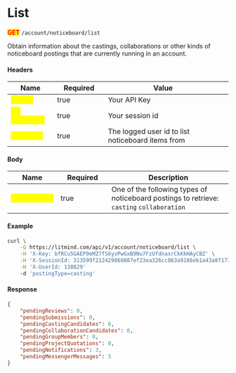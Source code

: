 # List

<mark style="color:red;">**GET**</mark> `/account/noticeboard/list`

Obtain information about the castings, collaborations or other kinds of noticeboard postings that are currently running in an account.

#### Headers

<table><thead><tr><th>Name</th><th width="100" data-type="checkbox">Required</th><th>Value</th><th data-hidden></th></tr></thead><tbody><tr><td><mark style="color:yellow;"><strong>X-Key</strong></mark></td><td>true</td><td>Your API Key</td><td></td></tr><tr><td><mark style="color:yellow;"><strong>X-SessionId</strong></mark></td><td>true</td><td>Your session id</td><td></td></tr><tr><td><mark style="color:yellow;"><strong>X-UserId</strong></mark></td><td>true</td><td>The logged user id to list noticeboard items from</td><td></td></tr></tbody></table>

#### Body

<table><thead><tr><th>Name</th><th width="100" data-type="checkbox">Required</th><th>Description</th></tr></thead><tbody><tr><td><mark style="color:yellow;"><strong>postingType</strong></mark></td><td>true</td><td>One of the following types of noticeboard postings to retrieve: <code>casting</code> <code>collaboration</code></td></tr></tbody></table>

#### Example

```bash
curl \
    -G https://litmind.com/api/v1/account/noticeboard/list \
    -H 'X-Key: bfRCu5GAEP9eMZ7fS6yvPwGxB9Nu7FzUfdnasrCkKkHAyCBZ' \
    -H 'X-SessionId: 313599f212429860887ef23ea326cc863a9186eb1a43a8f1739a1815ebe2a588' \
    -H 'X-UserId: 138829'
    -d 'postingType=casting'
```

#### Response

```json
{
    "pendingReviews": 0,
    "pendingSubmissions": 0,
    "pendingCastingCandidates": 6,
    "pendingCollaborationCandidates": 0,
    "pendingGroupMembers": 0,
    "pendingProjectQuotations": 0,
    "pendingNotifications": 3,
    "pendingMessengerMessages": 5
}
```

